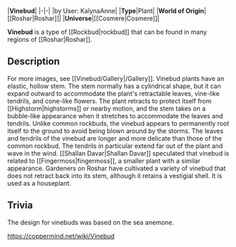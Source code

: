 |**Vinebud**|
|-|-|
|by User: KalynaAnne|
|**Type**|Plant|
|**World of Origin**|[[Roshar\|Roshar]]|
|**Universe**|[[Cosmere\|Cosmere]]|

**Vinebud** is a type of [[Rockbud\|rockbud]] that can be found in many regions of [[Roshar\|Roshar]].

## Description
For more images, see [[Vinebud/Gallery\|/Gallery]].
Vinebud plants have an elastic, hollow stem. The stem normally has a cylindrical shape, but it can expand outward to accommodate the plant's retractable leaves, vine-like tendrils, and cone-like flowers. The plant retracts to protect itself from [[Highstorm\|highstorms]] or nearby motion, and the stem takes on a bubble-like appearance when it stretches to accommodate the leaves and tendrils. Unlike common rockbuds, the vinebud appears to permanently root itself to the ground to avoid being blown around by the storms.
The leaves and tendrils of the vinebud are longer and more delicate than those of the common rockbud. The tendrils in particular extend far out of the plant and wave in the wind. [[Shallan Davar\|Shallan Davar]] speculated that vinebud is related to [[Fingermoss\|fingermoss]], a smaller plant with a similar appearance.
Gardeners on Roshar have cultivated a variety of vinebud that does not retract back into its stem, although it retains a vestigial shell. It is used as a houseplant.

## Trivia
The design for vinebuds was based on the sea anemone.


https://coppermind.net/wiki/Vinebud